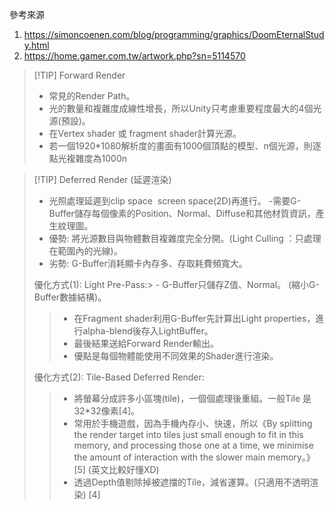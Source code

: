 參考來源
1. https://simoncoenen.com/blog/programming/graphics/DoomEternalStudy.html
2. https://home.gamer.com.tw/artwork.php?sn=5114570

> [!TIP] Forward Render
> - 常見的Render Path。
> - 光的數量和複雜度成線性增長，所以Unity只考慮重要程度最大的4個光源(預設)。
> - 在Vertex shader 或 fragment shader計算光源。
> - 若一個1920*1080解析度的畫面有1000個頂點的模型、n個光源，則逐點光複雜度為1000n

> [!TIP] Deferred Render (延遲渲染)
> - 光照處理延遲到clip space  screen space(2D)再進行。
> -需要G-Buffer儲存每個像素的Position、Normal、Diffuse和其他材質資訊，產生紋理圖。
> - 優勢: 將光源數目與物體數目複雜度完全分開。(Light Culling ：只處理在範圍內的光線)。
> - 劣勢: G-Buffer消耗顯卡內存多、存取耗費頻寬大。
> 
> 優化方式(1): Light Pre-Pass:> - G-Buffer只儲存Z值、Normal。 (縮小G-Buffer數據結構)。
> > - 在Fragment shader利用G-Buffer先計算出Light properties，進行alpha-blend後存入LightBuffer。
> > - 最後結果送給Forward Render輸出。
> > - 優點是每個物體能使用不同效果的Shader進行渲染。
> 
> 優化方式(2): Tile-Based Deferred Render:
> 
> > - 將螢幕分成許多小區塊(tile)，一個個處理後重組。一般Tile 是32*32像素[4]。
> > - 常用於手機遊戲，因為手機內存小、快速，所以《By splitting the render target into tiles just small enough to fit in this memory, and processing those one at a time, we minimise the amount of interaction with the slower main memory。》[5] (英文比較好懂XD)
> > - 透過Depth值剔除掉被遮擋的Tile，減省運算。(只適用不透明渲染) [4]


